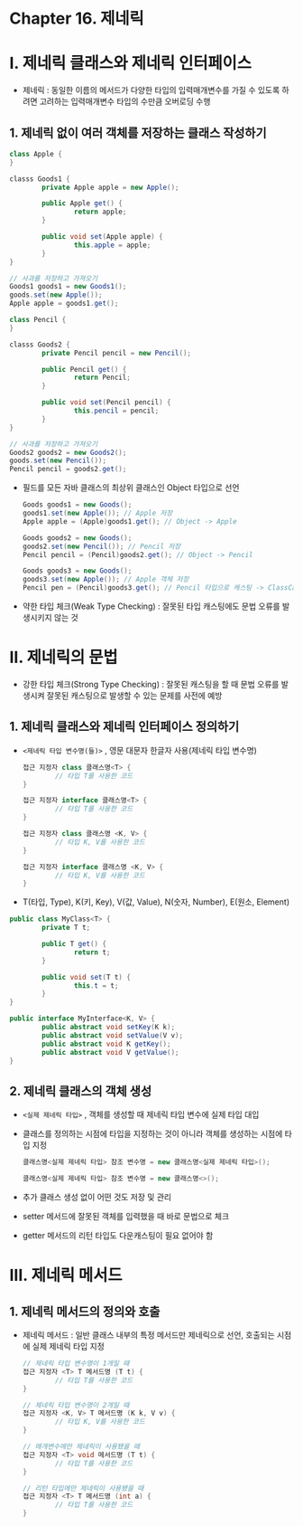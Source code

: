 # Chapter 16. 제네릭

# I. 제네릭 클래스와 제네릭 인터페이스

- 제네릭 : 동일한 이름의 메서드가 다양한 타입의 입력매개변수를 가질 수 있도록 하려면 고려하는 입력매개변수 타입의 수만큼 오버로딩 수행

## 1. 제네릭 없이 여러 객체를 저장하는 클래스 작성하기

```java
class Apple {
}

classs Goods1 {
		private Apple apple = new Apple();

		public Apple get() {
				return apple;
		}

		public void set(Apple apple) {
				this.apple = apple;
		}
}

// 사과를 저장하고 가져오기
Goods1 goods1 = new Goods1();
goods.set(new Apple());
Apple apple = goods1.get();
```

```java
class Pencil {
}

classs Goods2 {
		private Pencil pencil = new Pencil();

		public Pencil get() {
				return Pencil;
		}

		public void set(Pencil pencil) {
				this.pencil = pencil;
		}
}

// 사과를 저장하고 가져오기
Goods2 goods2 = new Goods2();
goods.set(new Pencil());
Pencil pencil = goods2.get();
```

- 필드를 모든 자바 클래스의 최상위 클래스인 Object 타입으로 선언
    
    ```java
    Goods goods1 = new Goods();
    goods1.set(new Apple()); // Apple 저장
    Apple apple = (Apple)goods1.get(); // Object -> Apple
    
    Goods goods2 = new Goods();
    goods2.set(new Pencil()); // Pencil 저장
    Pencil pencil = (Pencil)goods2.get(); // Object -> Pencil
    
    Goods goods3 = new Goods();
    goods3.set(new Apple()); // Apple 객체 저장
    Pencil pen = (Pencil)goods3.get(); // Pencil 타입으로 캐스팅 -> ClassCastException 발생
    ```
    
- 약한 타입 체크(Weak Type Checking) : 잘못된 타입 캐스팅에도 문법 오류를 발생시키지 않는 것

# II. 제네릭의 문법

- 강한 타입 체크(Strong Type Checking) : 잘못된 캐스팅을 할 때 문법 오류를 발생시켜 잘못된 캐스팅으로 발생할 수 있는 문제를 사전에 예방

## 1. 제네릭 클래스와 제네릭 인터페이스 정의하기

- `<제네릭 타입 변수명(들)>` , 영문 대문자 한글자 사용(제네릭 타입 변수명)
    
    ```java
    접근 지정자 class 클래스명<T> {
    		// 타입 T를 사용한 코드
    }
    
    접근 지정자 interface 클래스명<T> {
    		// 타입 T를 사용한 코드
    }
    
    접근 지정자 class 클래스명 <K, V> {
    		// 타입 K, V를 사용한 코드
    }
    
    접근 지정자 interface 클래스명 <K, V> {
    		// 타입 K, V를 사용한 코드
    }
    ```
    
- T(타입, Type), K(키, Key), V(값, Value), N(숫자, Number), E(원소, Element)

```java
public class MyClass<T> {
		private T t;

		public T get() {
				return t;
		}

		public void set(T t) {
				this.t = t;
		}
}

public interface MyInterface<K, V> {
		public abstract void setKey(K k);
		public abstract void setValue(V v);
		public abstract void K getKey();
		public abstract void V getValue();
}
```

## 2. 제네릭 클래스의 객체 생성

- `<실제 제네릭 타입>` , 객체를 생성할 때 제네릭 타입 변수에 실제 타입 대입
- 클래스를 정의하는 시점에 타입을 지정하는 것이 아니라 객체를 생성하는 시점에 타입 지정
    
    ```java
    클래스명<실제 제네릭 타입> 참조 변수명 = new 클래스명<실제 제네릭 타입>();
    
    클래스명<실제 제네릭 타입> 참조 변수명 = new 클래스명<>();
    ```
    
- 추가 클래스 생성 없이 어떤 것도 저장 및 관리
- setter 메서드에 잘못된 객체를 입력했을 때 바로 문법으로 체크
- getter 메서드의 리턴 타입도 다운캐스팅이 필요 없어야 함

# III. 제네릭 메서드

## 1. 제네릭 메서드의 정의와 호출

- 제네릭 메서드 : 일반 클래스 내부의 특정 메서드만 제네릭으로 선언, 호출되는 시점에 실제 제네릭 타입 지정
    
    ```java
    // 제네릭 타입 변수명이 1개일 때
    접근 지정자 <T> T 메서드명 (T t) {
    		// 타입 T를 사용한 코드
    }
    
    // 제네릭 타입 변수명이 2개일 때
    접근 지정자 <K, V> T 메서드명 (K k, V v) {
    		// 타입 K, V를 사용한 코드
    }
    
    // 매개변수에만 제네릭이 사용됐을 때
    접근 지정자 <T> void 메서드명 (T t) {
    		// 타입 T를 사용한 코드
    }
    
    // 리턴 타입에만 제네릭이 사용됐을 때
    접근 지정자 <T> T 메서드명 (int a) {
    		// 타입 T를 사용한 코드
    }
    ```

